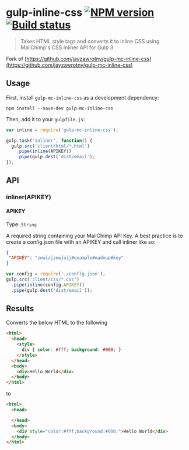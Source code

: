 # gulp-inline-css [![NPM version][npm-image]][npm-url] [![Build status][travis-image]][travis-url]
> Takes HTML style tags and converts it to inline CSS using MailChimp's CSS Inliner API for Gulp 3

Fork of [https://github.com/jayzawrotny/gulp-mc-inline-css](https://github.com/jayzawrotny/gulp-mc-inline-css)

## Usage

First, install `gulp-mc-inline-css` as a development dependency:

```shell
npm install --save-dev gulp-mc-inline-css
```

Then, add it to your `gulpfile.js`:

```javascript
var inline = require('gulp-mc-inline-css');

gulp.task('inliner', function() {
  gulp.src('client/html/*.html')
    .pipe(inline(APIKEY))
    .pipe(gulp.dest('dist/email');
});
```

## API

### inliner(APIKEY)

#### APIKEY
Type: `String`

A required string containing your MailChimp API Key. A best practice is to create a config.json file with an APIKEY and call inliner like so:

```json
{
 "APIKEY": "zowizjzowjoij#example#madeup#key"
}
```

```javascript
var config = require('./config.json');
gulp.src('client/css/*.css')
  .pipe(inline(config.APIKEY))
  .pipe(gulp.dest('dist/email'));
```

## Results

Converts the below HTML to the following

```HTML
<html>
  <head>
    <style>
      div { color: #fff; background: #000; }
    </style>
  </head>
  <body>
    <div>Hello World</div> 
  </body>
</html>
```

to

```HTML
<html>
  <head>

  </head>
  <body>
    <div style="color:#fff;background:#000;">Hello World</div> 
  </body>
</html>
```

[travis-url]: http://travis-ci.org/jayzawrotny/gulp-mc-inline-css
[travis-image]: https://secure.travis-ci.org/jayzawrotny/gulp-mc-inline-css.png?branch=master
[npm-url]: https://npmjs.org/package/gulp-mc-inline-css
[npm-image]: https://badge.fury.io/js/gulp-mc-inline-css.png
